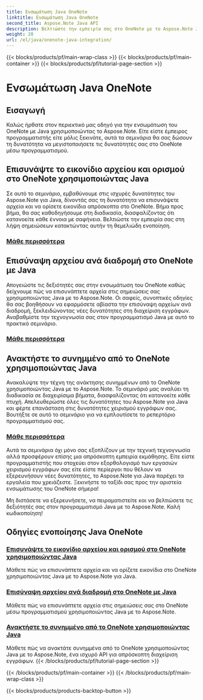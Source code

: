 ```yaml
---
title: Ενσωμάτωση Java OneNote
linktitle: Ενσωμάτωση Java OneNote
second_title: Aspose.Note Java API
description: Βελτιώστε την εμπειρία σας στο OneNote με το Aspose.Note Java! Εξερευνήστε μαθήματα για την επισύναψη αρχείων, τη ρύθμιση εικονιδίων και την ανάκτηση συνημμένων μέσω προγραμματισμού χρησιμοποιώντας Java.
weight: 20
url: /el/java/onenote-java-integration/
---
```


{{< blocks/products/pf/main-wrap-class >}}
{{< blocks/products/pf/main-container >}}
{{< blocks/products/pf/tutorial-page-section >}}

# Ενσωμάτωση Java OneNote

## Εισαγωγή

Καλώς ήρθατε στον περιεκτικό μας οδηγό για την ενσωμάτωση του OneNote με Java χρησιμοποιώντας το Aspose.Note. Είτε είστε έμπειρος προγραμματιστής είτε μόλις ξεκινάτε, αυτά τα σεμινάρια θα σας δώσουν τη δυνατότητα να μεγιστοποιήσετε τις δυνατότητές σας στο OneNote μέσω προγραμματισμού.

## Επισυνάψτε το εικονίδιο αρχείου και ορισμού στο OneNote χρησιμοποιώντας Java
Σε αυτό το σεμινάριο, εμβαθύνουμε στις ισχυρές δυνατότητες του Aspose.Note για Java, δίνοντάς σας τη δυνατότητα να επισυνάψετε αρχεία και να ορίσετε εικονίδια απρόσκοπτα στο OneNote. Βήμα προς βήμα, θα σας καθοδηγήσουμε στη διαδικασία, διασφαλίζοντας ότι κατανοείτε κάθε έννοια με σαφήνεια. Βελτιώστε την εμπειρία σας στη λήψη σημειώσεων κατακτώντας αυτήν τη θεμελιώδη ενοποίηση.

### [Μάθε περισσότερα](./attach-file-and-set-icon/)

## Επισύναψη αρχείου ανά διαδρομή στο OneNote με Java
Απογειώστε τις δεξιότητές σας στην ενσωμάτωση του OneNote καθώς δείχνουμε πώς να επισυνάπτετε αρχεία στις σημειώσεις σας χρησιμοποιώντας Java με το Aspose.Note. Οι σαφείς, συνοπτικές οδηγίες θα σας βοηθήσουν να εφαρμόσετε αβίαστα την επισύναψη αρχείων ανά διαδρομή, ξεκλειδώνοντας νέες δυνατότητες στη διαχείριση εγγράφων. Αναβαθμίστε την τεχνογνωσία σας στον προγραμματισμό Java με αυτό το πρακτικό σεμινάριο.

### [Μάθε περισσότερα](./attach-file-by-path/)

## Ανακτήστε το συνημμένο από το OneNote χρησιμοποιώντας Java
Ανακαλύψτε την τέχνη της ανάκτησης συνημμένων από το OneNote χρησιμοποιώντας Java με το Aspose.Note. Το σεμινάριό μας αναλύει τη διαδικασία σε διαχειρίσιμα βήματα, διασφαλίζοντας ότι κατανοείτε κάθε πτυχή. Απελευθερώστε όλες τις δυνατότητες του Aspose.Note για Java και φέρτε επανάσταση στις δυνατότητες χειρισμού εγγράφων σας. Βουτήξτε σε αυτό το σεμινάριο για να εμπλουτίσετε το ρεπερτόριο προγραμματισμού σας.

### [Μάθε περισσότερα](./retrieve-attachment/)

Αυτά τα σεμινάρια όχι μόνο σας εξοπλίζουν με την τεχνική τεχνογνωσία αλλά προσφέρουν επίσης μια απρόσκοπτη εμπειρία εκμάθησης. Είτε είστε προγραμματιστής που στοχεύει στον εξορθολογισμό των εργασιών χειρισμού εγγράφων σας είτε είστε περίεργοι που θέλουν να εξερευνήσουν νέες δυνατότητες, το Aspose.Note για Java παρέχει τα εργαλεία που χρειάζεστε. Ξεκινήστε το ταξίδι σας προς την αριστεία ενσωμάτωσης του OneNote σήμερα!

Μη διστάσετε να εξερευνήσετε, να πειραματιστείτε και να βελτιώσετε τις δεξιότητές σας στον προγραμματισμό Java με το Aspose.Note. Καλή κωδικοποίηση!
## Οδηγίες ενοποίησης Java OneNote
### [Επισυνάψτε το εικονίδιο αρχείου και ορισμού στο OneNote χρησιμοποιώντας Java](./attach-file-and-set-icon/)
Μάθετε πώς να επισυνάπτετε αρχεία και να ορίζετε εικονίδια στο OneNote χρησιμοποιώντας Java με το Aspose.Note για Java.
### [Επισύναψη αρχείου ανά διαδρομή στο OneNote με Java](./attach-file-by-path/)
Μάθετε πώς να επισυνάπτετε αρχεία στις σημειώσεις σας στο OneNote μέσω προγραμματισμού χρησιμοποιώντας Java με το Aspose.Note.
### [Ανακτήστε το συνημμένο από το OneNote χρησιμοποιώντας Java](./retrieve-attachment/)
Μάθετε πώς να ανακτάτε συνημμένα από το OneNote χρησιμοποιώντας Java με το Aspose.Note, ένα ισχυρό API για απρόσκοπτη διαχείριση εγγράφων.
{{< /blocks/products/pf/tutorial-page-section >}}

{{< /blocks/products/pf/main-container >}}
{{< /blocks/products/pf/main-wrap-class >}}

{{< blocks/products/products-backtop-button >}}
